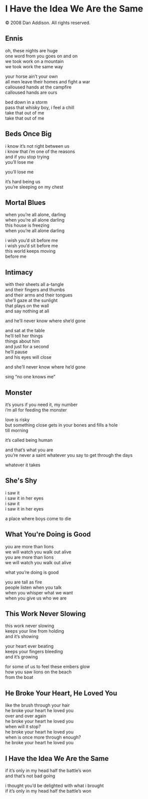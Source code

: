 # I Have the Idea We Are the Same
&copy; 2008 Dan Addison. All rights reserved.

## Ennis
oh, these nights are huge  
one word from you goes on and on  
we took work on a mountain  
we took work the same way

your horse ain’t your own  
all men leave their homes and fight a war  
calloused hands at the campfire  
calloused hands are ours

bed down in a storm  
pass that whisky boy, i feel a chill  
take that out of me  
take that out of me

## Beds Once Big
i know it’s not right between us  
i know that i’m one of the reasons  
and if you stop trying  
you’ll lose me

you’ll lose me

it’s hard being us    
you’re sleeping on my chest

## Mortal Blues
when you’re all alone, darling     
when you’re all alone darling   
this house is freezing  
when you’re all alone darling

i wish you’d sit before me  
i wish you’d sit before me  
this world keeps moving  
before me
 
## Intimacy
with their sheets all a-tangle  
and their fingers and thumbs  
and their arms and their tongues  
she’ll gaze at the sunlight   
that plays on the wall  
and say nothing at all

and he’ll never know where she’d gone  

and sat at the table  
he’ll tell her things  
things about him  
and just for a second  
he’ll pause  
and his eyes will close

and she’ll never know where he’d gone  

sing “no one knows me”

## Monster
it’s yours if you need it, my number  
i’m all for feeding the monster

love is risky  
but something close gets in your bones and fills a hole  
till morning

it’s called being human

and that’s what you are  
you’re never a saint whatever you say to get through the days

whatever it takes  

## She's Shy
i saw it  
i saw it in her eyes  
i saw it  
i saw it in her eyes

a place where boys come to die

## What You're Doing is Good
you are more than lions  
we will watch you walk out alive  
you are more than lions  
we will watch you walk out alive

what you’re doing is good

you are tall as fire  
people listen when you talk  
when you whisper what we want  
when you give us who we are

## This Work Never Slowing
this work never slowing  
keeps your line from holding  
and it’s showing

your heart ever beating  
keeps your fingers bleeding  
and it’s growing

for some of us to feel these embers glow  
how you saw lions on the beach  
from the boat

## He Broke Your Heart, He Loved You
like the brush through your hair  
he broke your heart he loved you  
over and over again  
he broke your heart he loved you  
when will it stop?  
he broke your heart he loved you  
when is once more through enough?  
he broke your heart he loved you

## I Have the Idea We Are the Same
if it’s only in my head half the battle’s won  
and that’s not bad going

i thought you’d be delighted with what i brought  
if it’s only in my head half the battle’s won